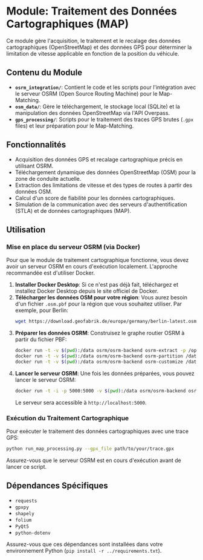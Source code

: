
# Module: Traitement des Données Cartographiques (MAP)

Ce module gère l'acquisition, le traitement et le recalage des données cartographiques (OpenStreetMap) et des données GPS pour déterminer la limitation de vitesse applicable en fonction de la position du véhicule.

## Contenu du Module

*   **`osrm_integration/`**: Contient le code et les scripts pour l'intégration avec le serveur OSRM (Open Source Routing Machine) pour le Map-Matching.
*   **`osm_data/`**: Gère le téléchargement, le stockage local (SQLite) et la manipulation des données OpenStreetMap via l'API Overpass.
*   **`gps_processing/`**: Scripts pour le traitement des traces GPS brutes (`.gpx` files) et leur préparation pour le Map-Matching.

## Fonctionnalités

*   Acquisition des données GPS et recalage cartographique précis en utilisant OSRM.
*   Téléchargement dynamique des données OpenStreetMap (OSM) pour la zone de conduite actuelle.
*   Extraction des limitations de vitesse et des types de routes à partir des données OSM.
*   Calcul d'un score de fiabilité pour les données cartographiques.
*   Simulation de la communication avec des serveurs d'authentification (STLA) et de données cartographiques (MAP).

## Utilisation

### Mise en place du serveur OSRM (via Docker)

Pour que le module de traitement cartographique fonctionne, vous devez avoir un serveur OSRM en cours d'exécution localement. L'approche recommandée est d'utiliser Docker.

1.  **Installer Docker Desktop**: Si ce n'est pas déjà fait, téléchargez et installez Docker Desktop depuis le site officiel de Docker.
2.  **Télécharger les données OSM pour votre région**: Vous aurez besoin d'un fichier `.osm.pbf` pour la région que vous souhaitez utiliser. Par exemple, pour Berlin:
    ```bash
    wget https://download.geofabrik.de/europe/germany/berlin-latest.osm.pbf
    ```
3.  **Préparer les données OSRM**: Construisez le graphe routier OSRM à partir du fichier PBF:
    ```bash
    docker run -t -v $(pwd):/data osrm/osrm-backend osrm-extract -p /opt/osrm-backend/profiles/car.lua /data/berlin-latest.osm.pbf
    docker run -t -v $(pwd):/data osrm/osrm-backend osrm-partition /data/berlin-latest.osrm
    docker run -t -v $(pwd):/data osrm/osrm-backend osrm-customize /data/berlin-latest.osrm
    ```
4.  **Lancer le serveur OSRM**: Une fois les données préparées, vous pouvez lancer le serveur OSRM:
    ```bash
    docker run -t -i -p 5000:5000 -v $(pwd):/data osrm/osrm-backend osrm-routed --algorithm mld /data/berlin-latest.osrm
    ```
    Le serveur sera accessible à `http://localhost:5000`.

### Exécution du Traitement Cartographique

Pour exécuter le traitement des données cartographiques avec une trace GPS:

```bash
python run_map_processing.py --gpx_file path/to/your/trace.gpx
```

Assurez-vous que le serveur OSRM est en cours d'exécution avant de lancer ce script.

## Dépendances Spécifiques

*   `requests`
*   `gpxpy`
*   `shapely`
*   `folium`
*   `PyQt5`
*   `python-dotenv`

Assurez-vous que ces dépendances sont installées dans votre environnement Python (`pip install -r ../requirements.txt`).


